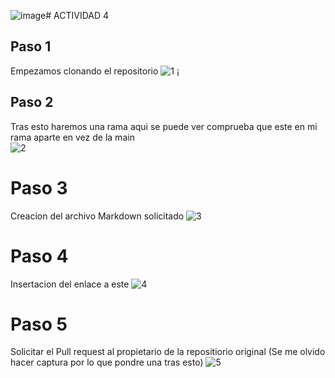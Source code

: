 ![image](https://github.com/user-attachments/assets/3f7952cd-b5db-4f19-b793-0c6b4c7bc94c)# ACTIVIDAD 4 

## Paso 1
Empezamos clonando el repositorio 
![1](https://github.com/HerreraAngel/AngelPruebasAsir2/blob/main/Carpeta%20de%20imagenes/Ejercicio4/Captura.PNG)
¡
## Paso 2
Tras esto haremos una rama aqui se puede ver comprueba que este en mi rama aparte en vez de la main  
![2](https://github.com/HerreraAngel/AngelPruebasAsir2/blob/main/Carpeta%20de%20imagenes/Ejercicio4/Captura2.PNG)

# Paso 3 
Creacion del archivo Markdown solicitado
![3](https://github.com/HerreraAngel/AngelPruebasAsir2/blob/main/Carpeta%20de%20imagenes/Ejercicio4/Captura3.PNG)

# Paso 4 
Insertacion del enlace a este 
![4](https://github.com/HerreraAngel/AngelPruebasAsir2/blob/main/Carpeta%20de%20imagenes/Ejercicio4/4.PNG)

# Paso 5
Solicitar el Pull request al propietario de la repositiorio original 
(Se me olvido hacer captura por lo que pondre una tras esto)
![5](https://github.com/HerreraAngel/AngelPruebasAsir2/blob/main/Carpeta%20de%20imagenes/Ejercicio4/5.PNG)

